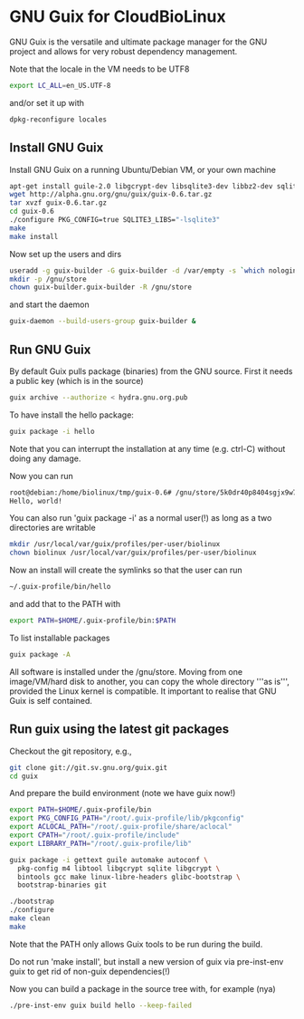 # GNU Guix for CloudBioLinux

GNU Guix is the versatile and ultimate package manager for the GNU project and
allows for very robust dependency management.

Note that the locale in the VM needs to be UTF8

```sh
export LC_ALL=en_US.UTF-8
```

and/or set it up with

```sh
dpkg-reconfigure locales
```

## Install GNU Guix

Install GNU Guix on a running Ubuntu/Debian VM, or your own machine

```sh
apt-get install guile-2.0 libgcrypt-dev libsqlite3-dev libbz2-dev sqlite3
wget http://alpha.gnu.org/gnu/guix/guix-0.6.tar.gz
tar xvzf guix-0.6.tar.gz
cd guix-0.6
./configure PKG_CONFIG=true SQLITE3_LIBS="-lsqlite3"
make
make install
```

Now set up the users and dirs

```sh
useradd -g guix-builder -G guix-builder -d /var/empty -s `which nologin` -c "Guix build user" --system guix-builder
mkdir -p /gnu/store
chown guix-builder.guix-builder -R /gnu/store
```

and start the daemon

```sh
guix-daemon --build-users-group guix-builder &
```

## Run GNU Guix

By default Guix pulls package (binaries) from the GNU source. First it
needs a public key (which is in the source)

```sh
guix archive --authorize < hydra.gnu.org.pub
```

To have install the hello package:

```sh
guix package -i hello
```

Note that you can interrupt the installation at any time (e.g. ctrl-C)
without doing any damage.

Now you can run 

```sh
root@debian:/home/biolinux/tmp/guix-0.6# /gnu/store/5k0dr40p8404sgjx9w7vbb9vdcp6kzsl-hello-2.9/bin/hello 
Hello, world!
```

You can also run 'guix package -i' as a normal user(!) as long as a two
directories are writable

```sh
mkdir /usr/local/var/guix/profiles/per-user/biolinux
chown biolinux /usr/local/var/guix/profiles/per-user/biolinux
```

Now an install will create the symlinks so that the user can run

```sh
~/.guix-profile/bin/hello
```

and add that to the PATH with

```sh
export PATH=$HOME/.guix-profile/bin:$PATH
```

To list installable packages

```sh
guix package -A
```

All software is installed under the /gnu/store. Moving from one image/VM/hard disk
to another, you can copy the whole directory '''as is''', provided the Linux 
kernel is compatible. It important to realise that GNU Guix is self contained.

## Run guix using the latest git packages

Checkout the git repository, e.g.,

```sh
git clone git://git.sv.gnu.org/guix.git
cd guix
```

And prepare the build environment (note we have guix now!)

```sh
export PATH=$HOME/.guix-profile/bin
export PKG_CONFIG_PATH="/root/.guix-profile/lib/pkgconfig"
export ACLOCAL_PATH="/root/.guix-profile/share/aclocal"
export CPATH="/root/.guix-profile/include"
export LIBRARY_PATH="/root/.guix-profile/lib"

guix package -i gettext guile automake autoconf \
  pkg-config m4 libtool libgcrypt sqlite libgcrypt \
  bintools gcc make linux-libre-headers glibc-bootstrap \
  bootstrap-binaries git

./bootstrap
./configure
make clean
make
```

Note that the PATH only allows Guix tools to be run during the build.

Do not run 'make install', but install a new version of guix via pre-inst-env guix
to get rid of non-guix dependencies(!)

Now you can build a package in the source tree with, for example (nya)

```sh
./pre-inst-env guix build hello --keep-failed
```


